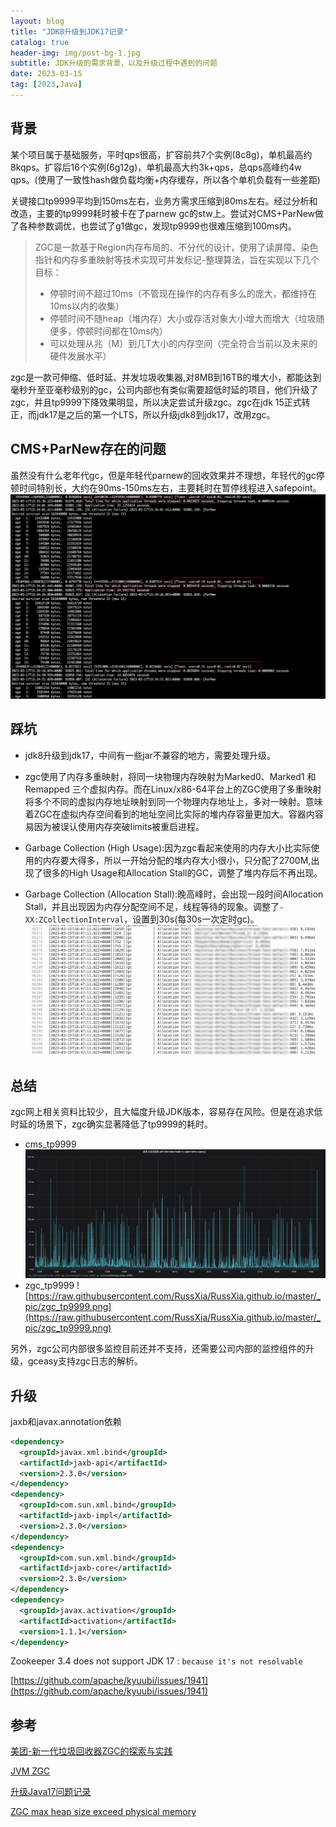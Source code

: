 ```yaml
---
layout: blog
title: "JDK8升级到JDK17记录"
catalog: true
header-img: img/post-bg-1.jpg
subtitle: JDK升级的需求背景，以及升级过程中遇到的问题
date: 2023-03-15
tag: [2023,Java]
---
```


## 背景
某个项目属于基础服务，平时qps很高，扩容前共7个实例(8c8g)，单机最高约8kqps。扩容后16个实例(6g12g)，单机最高大约3k+qps，总qps高峰约4w qps。(使用了一致性hash做负载均衡+内存缓存，所以各个单机负载有一些差距)

关键接口tp9999平均到150ms左右，业务方需求压缩到80ms左右。经过分析和改造，主要的tp9999耗时被卡在了parnew gc的stw上。尝试对CMS+ParNew做了各种参数调优，也尝试了g1做gc，发现tp9999也很难压缩到100ms内。

> ZGC是一款基于Region内存布局的、不分代的设计，使用了读屏障、染色指针和内存多重映射等技术实现可并发标记-整理算法，旨在实现以下几个目标：
> + 停顿时间不超过10ms（不管现在操作的内存有多么的庞大，都维持在10ms以内的收集）
> + 停顿时间不随heap（堆内存）大小或存活对象大小增大而增大（垃圾随便多，停顿时间都在10ms内）
> + 可以处理从兆（M）到几T大小的内存空间（完全符合当前以及未来的硬件发展水平）

zgc是一款可伸缩、低时延、并发垃圾收集器,对8MB到16TB的堆大小，都能达到毫秒升至亚毫秒级别的gc，公司内部也有类似需要超低时延的项目，他们升级了zgc，并且tp9999下降效果明显，所以决定尝试升级zgc。zgc在jdk 15正式转正，而jdk17是之后的第一个LTS，所以升级jdk8到jdk17，改用zgc。


## CMS+ParNew存在的问题
虽然没有什么老年代gc，但是年轻代parnew的回收效果并不理想，年轻代的gc停顿时间特别长，大约在90ms-150ms左右，主要耗时在暂停线程进入safepoint。
![gc_log](https://raw.githubusercontent.com/RussXia/RussXia.github.io/master/_pic/parnew_gc_log.png)

## 踩坑
+ jdk8升级到jdk17，中间有一些jar不兼容的地方，需要处理升级。

+ zgc使用了内存多重映射，将同一块物理内存映射为Marked0、Marked1 和 Remapped 三个虚拟内存。而在Linux/x86-64平台上的ZGC使用了多重映射将多个不同的虚拟内存地址映射到同一个物理内存地址上，多对一映射。意味着ZGC在虚拟内存空间看到的地址空间比实际的堆内存容量更加大。容器内容易因为被误认使用内存突破limits被重启进程。

+ Garbage Collection (High Usage):因为zgc看起来使用的内存大小比实际使用的内存要大得多，所以一开始分配的堆内存大小很小，只分配了2700M,出现了很多的High Usage和Allocation Stall的GC，调整了堆内存后不再出现。

+ Garbage Collection (Allocation Stall):晚高峰时，会出现一段时间Allocation Stall，并且出现因为内存分配空间不足，线程等待的现象。调整了`-XX:ZCollectionInterval`，设置到30s(每30s一次定时gc)。
![Allocation_Stall](https://raw.githubusercontent.com/RussXia/RussXia.github.io/master/_pic/Allocation_Stall.png)


## 总结
zgc网上相关资料比较少，且大幅度升级JDK版本，容易存在风险。但是在追求低时延的场景下，zgc确实显著降低了tp9999的耗时。
+ cms_tp9999
![cms_tp9999](https://raw.githubusercontent.com/RussXia/RussXia.github.io/master/_pic/cms_tp9999.png)
+ zgc_tp9999
![https://raw.githubusercontent.com/RussXia/RussXia.github.io/master/_pic/zgc_tp9999.png](https://raw.githubusercontent.com/RussXia/RussXia.github.io/master/_pic/zgc_tp9999.png)

另外，zgc公司内部很多监控目前还并不支持，还需要公司内部的监控组件的升级，gceasy支持zgc日志的解析。


## 升级

jaxb和javax.annotation依赖

```xml
<dependency>
  <groupId>javax.xml.bind</groupId>
  <artifactId>jaxb-api</artifactId>
  <version>2.3.0</version>
</dependency>
<dependency>
  <groupId>com.sun.xml.bind</groupId>
  <artifactId>jaxb-impl</artifactId>
  <version>2.3.0</version>
</dependency>
<dependency>
  <groupId>com.sun.xml.bind</groupId>
  <artifactId>jaxb-core</artifactId>
  <version>2.3.0</version>
</dependency>
<dependency>
  <groupId>javax.activation</groupId>
  <artifactId>activation</artifactId>
  <version>1.1.1</version>
</dependency>
```

Zookeeper 3.4 does not support JDK 17 : `because it's not resolvable`

[https://github.com/apache/kyuubi/issues/1941](https://github.com/apache/kyuubi/issues/1941)

## 参考
[美团-新一代垃圾回收器ZGC的探索与实践](https://tech.meituan.com/2020/08/06/new-zgc-practice-in-meituan.html)

[JVM ZGC](https://www.rsthe.com/archives/jvmzgc)

[升级Java17问题记录](https://lesofn.com/archives/sheng-ji-java17-ji-lu)

[ZGC max heap size exceed physical memory](https://stackoverflow.com/questions/57899020/zgc-max-heap-size-exceed-physical-memory)
